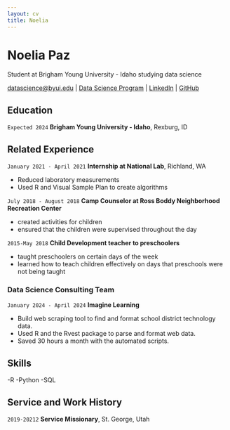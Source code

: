 ```yaml
---
layout: cv
title: Noelia
---
```

# Noelia Paz
Student at Brigham Young University - Idaho studying data science

<div id="webaddress">
<a href="datascience@byui.edu">datascience@byui.edu</a>
| <a href="https://byuidatascience.github.io/development.html">Data Science Program</a>
| <a href="https://www.linkedin.com/groups/13537407/">LinkedIn</a>
| <a href="https://github.com/byuids-resumes">GitHub</a>
</div>

<!-- https://www.monique.tech/the-art-of-markdown -->

## Education 
`Expected 2024`
__Brigham Young University - Idaho__, Rexburg, ID


## Related Experience

`January 2021 - April 2021`
__Internship at National Lab__, Richland, WA
 
- Reduced laboratory measurements
- Used R and Visual Sample Plan to create  algorithms

`July 2018 - August 2018`
__Camp Counselor at Ross Boddy Neighborhood Recreation Center__
- created activities for children
- ensured that the children were supervised throughout the day

`2015-May 2018`
__Child Development teacher to preschoolers__ 
- taught preschoolers on certain days of the week
- learned how to teach children effectively on days that preschools were not being taught

### Data Science Consulting Team

`January 2024 - April 2024`
__Imagine Learning__

- Build web scraping tool to find and format school district technology data.
- Used R and the Rvest package to parse and format web data.
- Saved 30 hours a month with the automated scripts.

## Skills
-R
-Python
-SQL


## Service and Work History

`2019-20212`
__Service Missionary__, St. George, Utah



<!-- ### Footer

Last updated: May 2013 -->


